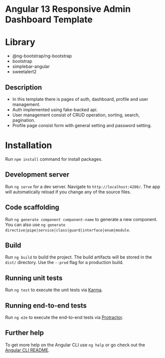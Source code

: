 #  Angular 13 Responsive Admin Dashboard Template 

# Library

- @ng-bootstrap/ng-bootstrap
- bootstrap
- simplebar-angular
- sweetalert2

## Description

- In this template there is pages of auth, dashboard, profile and user management.
- Auth implemented using fake-backed api.
- User management consist of CRUD operation, sorting, search, pagination.
- Profile page consist form with general setting and password setting.

# Installation

Run `npm install` command for install packages.

## Development server

Run `ng serve` for a dev server. Navigate to `http://localhost:4200/`. The app will automatically reload if you change any of the source files.

## Code scaffolding

Run `ng generate component component-name` to generate a new component. You can also use `ng generate directive|pipe|service|class|guard|interface|enum|module`.

## Build

Run `ng build` to build the project. The build artifacts will be stored in the `dist/` directory. Use the `--prod` flag for a production build.

## Running unit tests

Run `ng test` to execute the unit tests via [Karma](https://karma-runner.github.io).

## Running end-to-end tests

Run `ng e2e` to execute the end-to-end tests via [Protractor](http://www.protractortest.org/).

## Further help

To get more help on the Angular CLI use `ng help` or go check out the [Angular CLI README](https://github.com/angular/angular-cli/blob/master/README.md).
